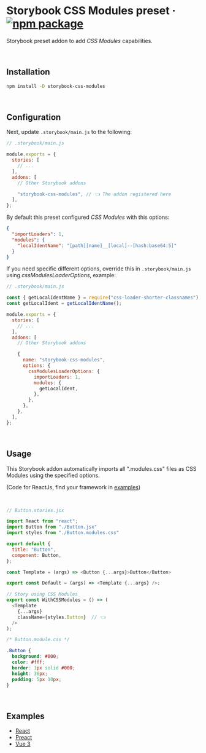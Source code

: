 # Storybook CSS Modules preset &middot; [![npm package](https://img.shields.io/npm/v/storybook-css-modules?color=green&label=npm&style=flat-square)](https://www.npmjs.com/package/storybook-css-modules)

Storybook preset addon to add _CSS Modules_ capabilities.

<br />

## Installation

```sh
npm install -D storybook-css-modules
```

<br />

## Configuration

Next, update `.storybook/main.js` to the following:

```js
// .storybook/main.js

module.exports = {
  stories: [
    // ...
  ],
  addons: [
    // Other Storybook addons

    "storybook-css-modules", // 👈 The addon registered here
  ],
};
```

By default this preset configured _CSS Modules_ with this options:

```json
{
  "importLoaders": 1,
  "modules": {
    "localIdentName": "[path][name]__[local]--[hash:base64:5]"
  }
}
```

If you need specific different options, override this in `.storybook/main.js` using _cssModulesLoaderOptions_, example:

```js
// .storybook/main.js

const { getLocalIdentName } = require("css-loader-shorter-classnames");
const getLocalIdent = getLocalIdentName();

module.exports = {
  stories: [
    // ...
  ],
  addons: [
    // Other Storybook addons

    {
      name: "storybook-css-modules",
      options: {
        cssModulesLoaderOptions: {
          importLoaders: 1,
          modules: {
            getLocalIdent,
          },
        },
      },
    },
  ],
};
```

<br />

## Usage

This Storybook addon automatically imports all ".modules.css" files as CSS Modules using the specified options. 

(Code for ReactJs, find your framework in [examples](#examples))

<br />

```js
// Button.stories.jsx

import React from "react";
import Button from "./Button.jsx"
import styles from "./Button.modules.css"

export default {
  title: "Button",
  component: Button,
};

const Template = (args) => <Button {...args}>Button</Button>

export const Default = (args) => <Template {...args} />;

// Story using CSS Modules
export const WithCSSModules = () => (
  <Template 
    {...args}
    className={styles.Button}  // 👈 
  />
);

```


```css
/* Button.module.css */

.Button {
  background: #000;
  color: #fff;
  border: 1px solid #000;
  height: 36px;
  padding: 5px 10px;
}
```

<br />

## Examples

- [React](https://github.com/onwidget/storybook-css-modules/tree/main/examples/react)
- [Preact](https://github.com/onwidget/storybook-css-modules/tree/main/examples/preact)
- [Vue 3](https://github.com/onwidget/storybook-css-modules/tree/main/examples/vue3)
